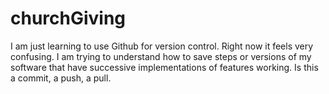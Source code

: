 # churchGiving

I am just learning to use Github for version control.  Right now it feels very confusing.  I am trying to understand how to save steps or versions of my software that have successive implementations of features working.  Is this a commit, a push, a pull. 
